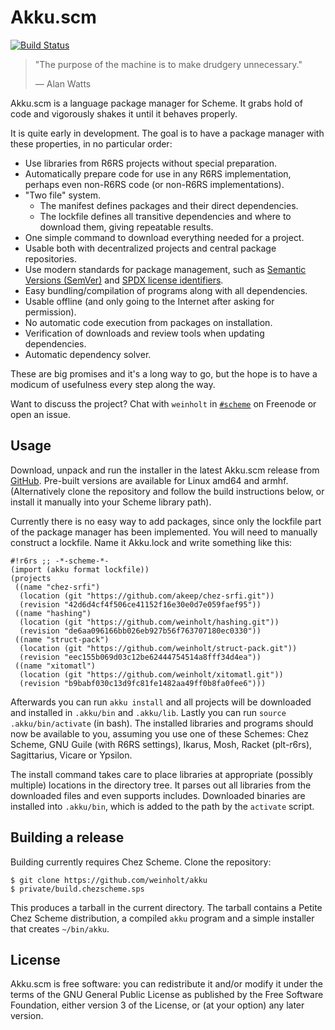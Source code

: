 # Akku.scm

[![Build Status](https://travis-ci.org/weinholt/akku.svg?branch=master)](https://travis-ci.org/weinholt/akku)

> "The purpose of the machine is to make drudgery unnecessary."
>
> &mdash; Alan Watts

Akku.scm is a language package manager for Scheme. It grabs hold of
code and vigorously shakes it until it behaves properly.

It is quite early in development. The goal is to have a package
manager with these properties, in no particular order:

* Use libraries from R6RS projects without special preparation.
* Automatically prepare code for use in any R6RS implementation,
  perhaps even non-R6RS code (or non-R6RS implementations).
* "Two file" system.
    * The manifest defines packages and their direct dependencies.
    * The lockfile defines all transitive dependencies and where to
      download them, giving repeatable results.
* One simple command to download everything needed for a project.
* Usable both with decentralized projects and central package
  repositories.
* Use modern standards for package management, such
  as [Semantic Versions (SemVer)](http://semver.org/)
  and [SPDX license identifiers](https://spdx.org/).
* Easy bundling/compilation of programs along with all dependencies.
* Usable offline (and only going to the Internet after asking for
  permission).
* No automatic code execution from packages on installation.
* Verification of downloads and review tools when updating
  dependencies.
* Automatic dependency solver.

These are big promises and it's a long way to go, but the hope is to
have a modicum of usefulness every step along the way.

Want to discuss the project? Chat with `weinholt`
in [`#scheme`](irc://irc.freenode.org/#scheme) on Freenode or open an
issue.

## Usage

Download, unpack and run the installer in the latest Akku.scm release
from [GitHub](https://github.com/weinholt/akku/releases). Pre-built
versions are available for Linux amd64 and armhf. (Alternatively clone
the repository and follow the build instructions below, or install it
manually into your Scheme library path).

Currently there is no easy way to add packages, since only the
lockfile part of the package manager has been implemented. You will
need to manually construct a lockfile. Name it Akku.lock and write
something like this:

```
#!r6rs ;; -*-scheme-*-
(import (akku format lockfile))
(projects
 ((name "chez-srfi")
  (location (git "https://github.com/akeep/chez-srfi.git"))
  (revision "42d6d4cf4f506ce41152f16e30e0d7e059faef95"))
 ((name "hashing")
  (location (git "https://github.com/weinholt/hashing.git"))
  (revision "de6aa096166bb026eb927b56f763707180ec0330"))
 ((name "struct-pack")
  (location (git "https://github.com/weinholt/struct-pack.git"))
  (revision "eec155b069d03c12be62444754514a8fff34d4ea"))
 ((name "xitomatl")
  (location (git "https://github.com/weinholt/xitomatl.git"))
  (revision "b9babf030c13d9fc81fe1482aa49ff0b8fa0fee6")))
```

Afterwards you can run `akku install` and all projects will be
downloaded and installed in `.akku/bin` and `.akku/lib`. Lastly you
can run `source .akku/bin/activate` (in bash). The installed libraries
and programs should now be available to you, assuming you use one of
these Schemes: Chez Scheme, GNU Guile (with R6RS settings), Ikarus,
Mosh, Racket (plt-r6rs), Sagittarius, Vicare or Ypsilon.

The install command takes care to place libraries at appropriate
(possibly multiple) locations in the directory tree. It parses out all
libraries from the downloaded files and even supports includes.
Downloaded binaries are installed into `.akku/bin`, which is added to
the path by the `activate` script.

## Building a release

Building currently requires Chez Scheme. Clone the repository:

```
$ git clone https://github.com/weinholt/akku
$ private/build.chezscheme.sps
```

This produces a tarball in the current directory. The tarball contains
a Petite Chez Scheme distribution, a compiled `akku` program and a
simple installer that creates `~/bin/akku`.

## License

Akku.scm is free software: you can redistribute it and/or modify it
under the terms of the GNU General Public License as published by the
Free Software Foundation, either version 3 of the License, or (at your
option) any later version.
